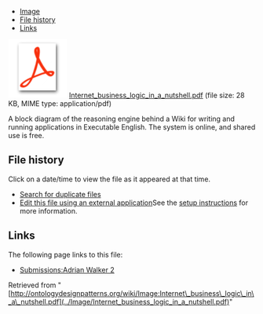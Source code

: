 * [Image](../Image/Internet_business_logic_in_a_nutshell.pdf#file)
* [File history](../Image/Internet_business_logic_in_a_nutshell.pdf#filehistory)
* [Links](../Image/Internet_business_logic_in_a_nutshell.pdf#filelinks)

[![](../skins/common/images/icons/fileicon-pdf.png)](../Image/Internet_business_logic_in_a_nutshell.pdf "Internet business logic in a nutshell.pdf")
[Internet\_business\_logic\_in\_a\_nutshell.pdf](../images/0/02/Internet_business_logic_in_a_nutshell.pdf "Internet business logic in a nutshell.pdf")‎  (file size: 28 KB, MIME type: application/pdf)




A block diagram of the reasoning engine behind a Wiki for writing and running applications in Executable English.
The system is online, and shared use is free.




## File history

Click on a date/time to view the file as it appeared at that time.



  
* [Search for duplicate files](http://ontologydesignpatterns.org/wiki/Special:FileDuplicateSearch/Internet_business_logic_in_a_nutshell.pdf "Special:FileDuplicateSearch/Internet business logic in a nutshell.pdf")
* [Edit this file using an external application](http://ontologydesignpatterns.org/wiki/index.php?title=Image:Internet_business_logic_in_a_nutshell.pdf&action=edit&externaledit=true&mode=file "Image:Internet business logic in a nutshell.pdf")See the [setup instructions](http://www.mediawiki.org/wiki/Manual:External_editors "http://www.mediawiki.org/wiki/Manual:External_editors") for more information.

## Links



The following page links to this file:


* [Submissions:Adrian Walker 2](../Submissions/Adrian_Walker_2 "Submissions:Adrian Walker 2")


Retrieved from "[http://ontologydesignpatterns.org/wiki/Image:Internet\_business\_logic\_in\_a\_nutshell.pdf](../Image/Internet_business_logic_in_a_nutshell.pdf)"